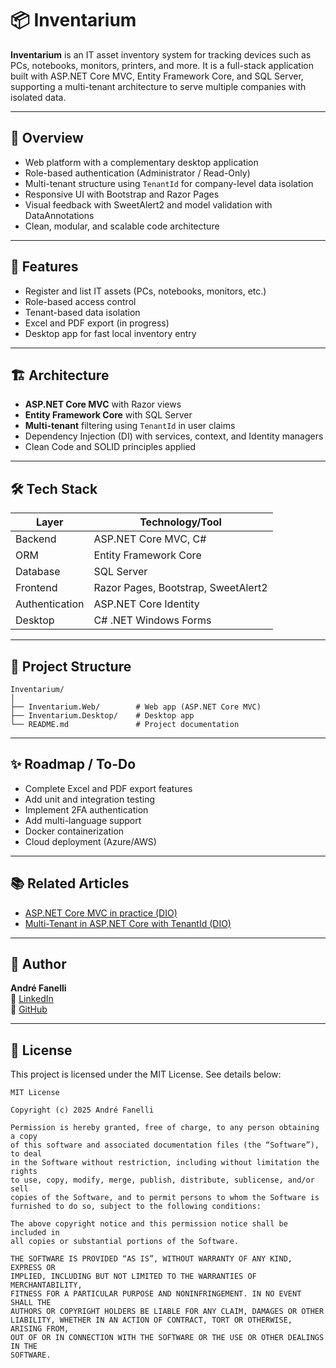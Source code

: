 # 📦 Inventarium

**Inventarium** is an IT asset inventory system for tracking devices such as PCs, notebooks, monitors, printers, and more. It is a full-stack application built with ASP.NET Core MVC, Entity Framework Core, and SQL Server, supporting a multi-tenant architecture to serve multiple companies with isolated data.

---

## 🧭 Overview

- Web platform with a complementary desktop application  
- Role-based authentication (Administrator / Read-Only)  
- Multi-tenant structure using `TenantId` for company-level data isolation  
- Responsive UI with Bootstrap and Razor Pages  
- Visual feedback with SweetAlert2 and model validation with DataAnnotations  
- Clean, modular, and scalable code architecture

---

## 🚀 Features

- Register and list IT assets (PCs, notebooks, monitors, etc.)
- Role-based access control
- Tenant-based data isolation
- Excel and PDF export (in progress)
- Desktop app for fast local inventory entry

---

## 🏗️ Architecture

- **ASP.NET Core MVC** with Razor views  
- **Entity Framework Core** with SQL Server  
- **Multi-tenant** filtering using `TenantId` in user claims  
- Dependency Injection (DI) with services, context, and Identity managers  
- Clean Code and SOLID principles applied

---

## 🛠️ Tech Stack

| Layer          | Technology/Tool             |
|----------------|-----------------------------|
| Backend        | ASP.NET Core MVC, C#        |
| ORM            | Entity Framework Core       |
| Database       | SQL Server                  |
| Frontend       | Razor Pages, Bootstrap, SweetAlert2 |
| Authentication | ASP.NET Core Identity       |
| Desktop        | C# .NET Windows Forms       |

---

## 📁 Project Structure

```
Inventarium/
│
├── Inventarium.Web/        # Web app (ASP.NET Core MVC)
├── Inventarium.Desktop/    # Desktop app
└── README.md               # Project documentation
```
---

## ✨ Roadmap / To-Do

- Complete Excel and PDF export features  
- Add unit and integration testing  
- Implement 2FA authentication  
- Add multi-language support  
- Docker containerization  
- Cloud deployment (Azure/AWS)

---

## 📚 Related Articles

- [ASP.NET Core MVC in practice (DIO)](https://www.dio.me/articles/aspnet-core-mvc-na-pratica-como-estou-construindo-um-sistema-web-de-inventario-f1f87e250404)  
- [Multi-Tenant in ASP.NET Core with TenantId (DIO)](https://www.dio.me/articles/multi-tenant-no-aspnet-core-controle-de-acesso-baseado-em-tenantid-6927f06925cc)

---

## 👤 Author

**André Fanelli**  
🔗 [LinkedIn](https://br.linkedin.com/in/andre-fanelli)  
🔗 [GitHub](https://github.com/andre-fanelli)

---

## 📄 License

This project is licensed under the MIT License. See details below:

```
MIT License

Copyright (c) 2025 André Fanelli

Permission is hereby granted, free of charge, to any person obtaining a copy
of this software and associated documentation files (the “Software”), to deal
in the Software without restriction, including without limitation the rights
to use, copy, modify, merge, publish, distribute, sublicense, and/or sell  
copies of the Software, and to permit persons to whom the Software is  
furnished to do so, subject to the following conditions:

The above copyright notice and this permission notice shall be included in  
all copies or substantial portions of the Software.

THE SOFTWARE IS PROVIDED “AS IS”, WITHOUT WARRANTY OF ANY KIND, EXPRESS OR  
IMPLIED, INCLUDING BUT NOT LIMITED TO THE WARRANTIES OF MERCHANTABILITY,  
FITNESS FOR A PARTICULAR PURPOSE AND NONINFRINGEMENT. IN NO EVENT SHALL THE  
AUTHORS OR COPYRIGHT HOLDERS BE LIABLE FOR ANY CLAIM, DAMAGES OR OTHER  
LIABILITY, WHETHER IN AN ACTION OF CONTRACT, TORT OR OTHERWISE, ARISING FROM,  
OUT OF OR IN CONNECTION WITH THE SOFTWARE OR THE USE OR OTHER DEALINGS IN THE  
SOFTWARE.
```
